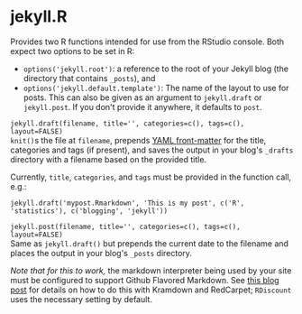 jekyll.R
========
Provides two R functions intended for use from the RStudio console. Both expect two options to be set in R:

* `options('jekyll.root')`: a reference to the root of your Jekyll blog (the directory that contains `_posts`), and
* `options('jekyll.default.template')`: The name of the layout to use for posts. This can also be given as an 
argument to `jekyll.draft` or `jekyll.post`. If you don't provide it anywhere, it defaults to `post`.

`jekyll.draft(filename, title='', categories=c(), tags=c(), layout=FALSE)`  
`knit()`s the file at `filename`, prepends [YAML front-matter](http://jekyllrb.com/docs/frontmatter/) for the title, categories and tags (if present), and saves the output in your blog's `_drafts` directory with a filename based on the provided title.

Currently, `title`, `categories`, and `tags` must be provided in the function call, e.g.:
```
jekyll.draft('mypost.Rmarkdown', 'This is my post', c('R', 'statistics'), c('blogging', 'jekyll'))
```

`jekyll.post(filename, title='', categories=c(), tags=c(), layout=FALSE)`  
Same as `jekyll.draft()` but prepends the current date to the filename and places the output in your blog's `_posts` directory.

*Note that for this to work,* the markdown interpreter being used by your site must be configured to support Github Flavored Markdown. See [this blog post](http://simonvanderveldt.nl/jekyll-github-flavored-markdown-and-footnotes/) for details on how to do this with Kramdown and RedCarpet; `RDiscount` uses the necessary setting by default.